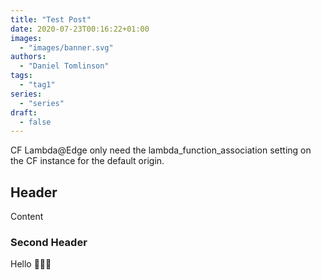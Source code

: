 ```yaml
---
title: "Test Post"
date: 2020-07-23T00:16:22+01:00
images:
  - "images/banner.svg"
authors:
  - "Daniel Tomlinson"
tags:
  - "tag1"
series:
  - "series"
draft:
  - false
---
```


CF Lambda@Edge only need the lambda_function_association setting on the CF instance for the default origin.

<!--more-->

## Header

Content

### Second Header

Hello 💁🏻‍♀️
